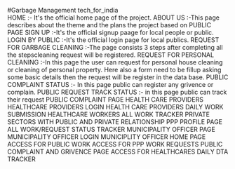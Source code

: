 #Garbage Management
tech_for_india  
HOME
:- It's the official home page of the project.
ABOUT US
:-This page describes about the theme and the plans the project based on
PUBLIC PAGE
SIGN UP
:-It's the official signup paage for local people or public.
LOGIN BY PUBLIC
:-It's the official login page for local publics.
REQUEST FOR GARBAGE CLEANING
:-The page consists 3 steps after completing all the stepscleaning request will be registered.
REQUEST FOR PERSONAL CLEANING
:-In this page the user can request for personal house cleaning or cleaning of personal property. Here also a form need to be fillup asking some basic details then the request will be register in the data base.
PUBLIC COMPLAINT STATUS
:- In this page public can register any grivence or complain.
PUBLIC REQUEST TRACK STATUS
:- in this page public can track their request
PUBLIC COMPLAINT PAGE
HEALTH CARE PROVIDERS
HEALTHCARE PROVIDERS LOGIN
HEALTH CARE PROVIDERS DAILY WORK SUBMISSION
HEALTHCARE WORKERS ALL WORK TRACKER
PRIVATE SECTORS WITH PUBLIC AND PRIVATE RELATIONSHIP
PPP PROFILE PAGE
ALL WORK/REQUEST STATUS TRACKER
MUNICIPALITY OFFICER PAGE
MUNICIPALITY OFFICER LOGIN
MUNICIPLITY OFFICER HOME PAGE
ACCESS FOR PUBLIC WORK
ACCESS FOR PPP WORK REQUESTS
PUBLIC COMPLAINT AND GRIVENCE PAGE
ACCESS FOR HEALTHCARES DAILY DTA TRACKER
